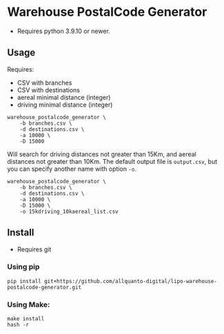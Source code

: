 # Warehouse PostalCode Generator

- Requires python 3.9.10 or newer.

## Usage

Requires:

- CSV with branches
- CSV with destinations
- aereal minimal distance (integer)
- driving minimal distance (integer)

```
warehouse_postalcode_generator \
    -b branches.csv \
    -d destinations.csv \
    -a 10000 \
    -D 15000
```

Will search for driving distances not greater than 15Km, and aereal distances not greater than 10Km.
The default output file is `output.csv`, but you can specify another name with option `-o`.

```
warehouse_postalcode_generator \
    -b branches.csv \
    -d destinations.csv \
    -a 10000 \
    -D 15000 \
    -o 15kdriving_10kaereal_list.csv
```

## Install

- Requires git

### Using pip

```
pip install git+https://github.com/allquanto-digital/lipo-warehouse-postalcode-generator.git
```

### Using Make:

```
make install
hash -r
```
